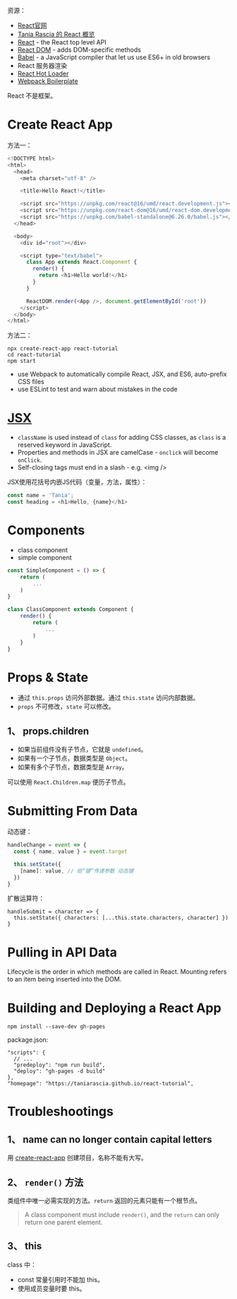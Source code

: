 资源：  
* [React官网](https://react.docschina.org/)  
* [Tania Rascia 的 React 概览](https://www.taniarascia.com/getting-started-with-react/)
* [React](https://reactjs.org/docs/react-api.html) - the React top level API
* [React DOM](https://reactjs.org/docs/react-dom.html) - adds DOM-specific methods
* [Babel](https://babeljs.io/) - a JavaScript compiler that let us use ES6+ in old browsers
* React 服务器渲染
* [React Hot Loader](https://gaearon.github.io/react-hot-loader/getstarted/)
* [Webpack Boilerplate](https://github.com/taniarascia/webpack-boilerplate)

React 不是框架。  

# Create React App
方法一：  
```js
<!DOCTYPE html>
<html>
  <head>
    <meta charset="utf-8" />

    <title>Hello React!</title>

    <script src="https://unpkg.com/react@16/umd/react.development.js"></script>
    <script src="https://unpkg.com/react-dom@16/umd/react-dom.development.js"></script>
    <script src="https://unpkg.com/babel-standalone@6.26.0/babel.js"></script>
  </head>

  <body>
    <div id="root"></div>

    <script type="text/babel">
      class App extends React.Component {
        render() {
          return <h1>Hello world!</h1>
        }
      }

      ReactDOM.render(<App />, document.getElementById('root'))
    </script>
  </body>
</html>
```
方法二：  
```
npx create-react-app react-tutorial
cd react-tutorial
npm start
```
* use Webpack to automatically compile React, JSX, and ES6, auto-prefix CSS files
* use ESLint to test and warn about mistakes in the code

# [JSX](https://zh-hans.reactjs.org/docs/introducing-jsx.html)
* `className` is used instead of `class` for adding CSS classes, as `class` is a reserved keyword in JavaScript.
* Properties and methods in JSX are camelCase - `onclick` will become `onClick`.
* Self-closing tags must end in a slash - e.g. \<img />

JSX使用花括号内嵌JS代码（变量，方法，属性）：  
```js
const name = 'Tania';
const heading = <h1>Hello, {name}</h1>
```

# Components
* class component
* simple component
```js
const SimpleComponent = () => {
    return (
        ...
    )
}

class ClassComponent extends Component {
    render() {
        return (
            ...
        )
    }
}
```

# Props & State
- 通过 `this.props` 访问外部数据。通过 `this.state` 访问内部数据。
- `props` 不可修改，`state` 可以修改。

## 1、 props.children
- 如果当前组件没有子节点，它就是 `undefined`。
- 如果有一个子节点，数据类型是 `Object`。
- 如果有多个子节点，数据类型是 `Array`。

可以使用 `React.Children.map` 便历子节点。  


# Submitting From Data
动态键：  
```js
handleChange = event => {
  const { name, value } = event.target

  this.setState({
    [name]: value, // 给“键”传递参数 动态键
  })
}
```
扩散运算符：  
```
handleSubmit = character => {
  this.setState({ characters: [...this.state.characters, character] })
}
```

# Pulling in API Data
Lifecycle is the order in which methods are called in React. Mounting refers to an item being inserted into the DOM.  

# Building and Deploying a React App
```
npm install --save-dev gh-pages
```
package.json:  
```
"scripts": {
  // ...
  "predeploy": "npm run build",
  "deploy": "gh-pages -d build"
},
"homepage": "https://taniarascia.github.io/react-tutorial",
```


# Troubleshootings
## 1、 name can no longer contain capital letters
用 [create-react-app](https://github.com/facebook/create-react-app) 创建项目，名称不能有大写。

## 2、 `render()` 方法
类组件中唯一必需实现的方法。`return` 返回的元素只能有一个根节点。  
>A class component must include `render()`, and the `return` can only return one parent element.

## 3、 this
class 中：  
* const 常量引用时不能加 this。
* 使用成员变量时要 this。


